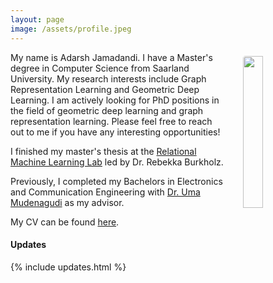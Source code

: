 ```yaml
---
layout: page
image: /assets/profile.jpeg
---
```


<img src="{{ page.image }}" style="float: right; width: 25%; padding: 6px; margin: 0 0 0 20px; border-radius: 10px;"> 

My name is Adarsh Jamadandi. I have a Master's degree in Computer Science from Saarland University. My research interests include Graph Representation Learning and Geometric Deep Learning. I am actively looking for PhD positions in the field of geometric deep learning and graph representation learning. Please feel free to reach out to me if you have any interesting opportunities!


I finished my master's thesis at the [Relational Machine Learning Lab](https://relationalml.github.io) led by Dr. Rebekka Burkholz.

Previously, I completed my Bachelors in Electronics and Communication Engineering with [Dr. Uma Mudenagudi](https://scholar.google.co.in/citations?user=xBaqwmkAAAAJ&hl=en) as my advisor.

My CV can be found [here](https://adarshmj.github.io/assets/AdarshCV.pdf).

#### Updates

{% include updates.html %}
